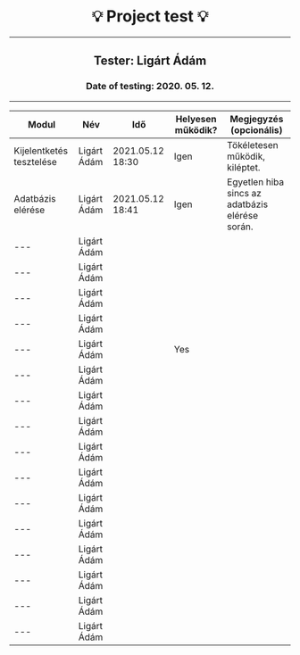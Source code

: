 <h1 align= "center">💡️ Project test 💡️</h1>
<hr>
<h2 align= "center"> Tester: Ligárt Ádám </h2>
<h3 align= "center"> Date of testing: 2020. 05. 12. </h3>
<hr>

| Modul | Név | Idő | Helyesen működik? | Megjegyzés (opcionális) |
|-------|------|------|--------------------------|-----------|
| Kijelentketés tesztelése | Ligárt Ádám | 2021.05.12 18:30 | Igen | Tökéletesen működik, kiléptet. |
| Adatbázis elérése | Ligárt Ádám | 2021.05.12 18:41 | Igen | Egyetlen hiba sincs az adatbázis elérése során. |
| --- | Ligárt Ádám |  |  |  |
| --- | Ligárt Ádám |  |  |  |
| --- | Ligárt Ádám |  |  |  |
| --- | Ligárt Ádám |  |  |  |
| --- | Ligárt Ádám |  | Yes |  |
| --- | Ligárt Ádám |  |  |  |
| --- | Ligárt Ádám |  |  |  |
| --- | Ligárt Ádám |  |  |  |
| --- | Ligárt Ádám |  |  |  |
| --- | Ligárt Ádám |  |  |  |
| --- | Ligárt Ádám |  |  |  |  |
| --- | Ligárt Ádám |  |  |   |
| --- | Ligárt Ádám |  |  |  |
| --- | Ligárt Ádám |  |  |  |
| --- | Ligárt Ádám |  |  |  |
| --- | Ligárt Ádám |  |  |  |


